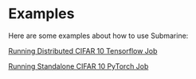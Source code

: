 <!---
  Licensed under the Apache License, Version 2.0 (the "License");
  you may not use this file except in compliance with the License.
  You may obtain a copy of the License at

   http://www.apache.org/licenses/LICENSE-2.0

  Unless required by applicable law or agreed to in writing, software
  distributed under the License is distributed on an "AS IS" BASIS,
  WITHOUT WARRANTIES OR CONDITIONS OF ANY KIND, either express or implied.
  See the License for the specific language governing permissions and
  limitations under the License. See accompanying LICENSE file.
-->

# Examples

Here are some examples about how to use Submarine:

[Running Distributed CIFAR 10 Tensorflow Job](RunningDistributedCifar10TFJobs.html)

[Running Standalone CIFAR 10 PyTorch Job](RunningSingleNodeCifar10PTJobs.html)